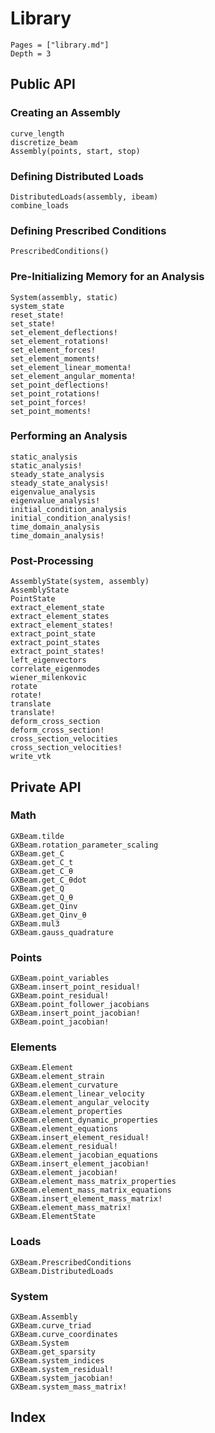 # Library

```@contents
Pages = ["library.md"]
Depth = 3
```

## Public API

### Creating an Assembly

```@docs
curve_length
discretize_beam
Assembly(points, start, stop)
```

### Defining Distributed Loads
```@docs
DistributedLoads(assembly, ibeam)
combine_loads
```

### Defining Prescribed Conditions

```@docs
PrescribedConditions()
```

### Pre-Initializing Memory for an Analysis

```@docs
System(assembly, static)
system_state
reset_state!
set_state!
set_element_deflections!
set_element_rotations!
set_element_forces!
set_element_moments!
set_element_linear_momenta!
set_element_angular_momenta!
set_point_deflections!
set_point_rotations!
set_point_forces!
set_point_moments!
```

### Performing an Analysis

```@docs
static_analysis
static_analysis!
steady_state_analysis
steady_state_analysis!
eigenvalue_analysis
eigenvalue_analysis!
initial_condition_analysis
initial_condition_analysis!
time_domain_analysis
time_domain_analysis!
```

### Post-Processing

```@docs
AssemblyState(system, assembly)
AssemblyState
PointState
extract_element_state
extract_element_states
extract_element_states!
extract_point_state
extract_point_states
extract_point_states!
left_eigenvectors
correlate_eigenmodes
wiener_milenkovic
rotate
rotate!
translate
translate!
deform_cross_section
deform_cross_section!
cross_section_velocities
cross_section_velocities!
write_vtk
```

## Private API

### Math

```@docs
GXBeam.tilde
GXBeam.rotation_parameter_scaling
GXBeam.get_C
GXBeam.get_C_t
GXBeam.get_C_θ
GXBeam.get_C_θdot
GXBeam.get_Q
GXBeam.get_Q_θ
GXBeam.get_Qinv
GXBeam.get_Qinv_θ
GXBeam.mul3
GXBeam.gauss_quadrature
```

### Points

```@docs
GXBeam.point_variables
GXBeam.insert_point_residual!
GXBeam.point_residual!
GXBeam.point_follower_jacobians
GXBeam.insert_point_jacobian!
GXBeam.point_jacobian!
```

### Elements

```@docs
GXBeam.Element
GXBeam.element_strain
GXBeam.element_curvature
GXBeam.element_linear_velocity
GXBeam.element_angular_velocity
GXBeam.element_properties
GXBeam.element_dynamic_properties
GXBeam.element_equations
GXBeam.insert_element_residual!
GXBeam.element_residual!
GXBeam.element_jacobian_equations
GXBeam.insert_element_jacobian!
GXBeam.element_jacobian!
GXBeam.element_mass_matrix_properties
GXBeam.element_mass_matrix_equations
GXBeam.insert_element_mass_matrix!
GXBeam.element_mass_matrix!
GXBeam.ElementState
```

### Loads

```@docs
GXBeam.PrescribedConditions
GXBeam.DistributedLoads
```

### System

```@docs
GXBeam.Assembly
GXBeam.curve_triad
GXBeam.curve_coordinates
GXBeam.System
GXBeam.get_sparsity
GXBeam.system_indices
GXBeam.system_residual!
GXBeam.system_jacobian!
GXBeam.system_mass_matrix!
```

## Index

```@index
```
